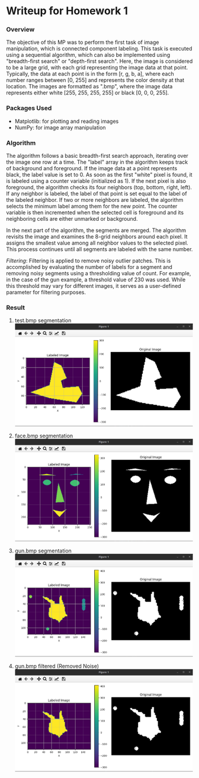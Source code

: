 # Writeup for Homework 1

### Overview
The objective of this MP was to perform the first task of image manipulation, which is connected component labeling. This task is executed using a sequential algorithm, which can also be implemented using "breadth-first search" or "depth-first search". Here, the image is considered to be a large grid, with each grid representing the image data at that point. Typically, the data at each point is in the form [r, g, b, a], where each number ranges between [0, 255] and represents the color density at that location. The images are formatted as ".bmp", where the image data represents either white [255, 255, 255, 255] or black [0, 0, 0, 255].

### Packages Used
- Matplotlib: for plotting and reading images
- NumPy: for image array manipulation

### Algorithm
The algorithm follows a basic breadth-first search approach, iterating over the image one row at a time. The "label" array in the algorithm keeps track of background and foreground. If the image data at a point represents black, the label value is set to 0. As soon as the first "white" pixel is found, it is labeled using a counter variable (initialized as 1). If the next pixel is also foreground, the algorithm checks its four neighbors (top, bottom, right, left). If any neighbor is labeled, the label of that point is set equal to the label of the labeled neighbor. If two or more neighbors are labeled, the algorithm selects the minimum label among them for the new point. The counter variable is then incremented when the selected cell is foreground and its neighboring cells are either unmarked or background.

In the next part of the algorithm, the segments are merged. The algorithm revisits the image and examines the 8-grid neighbors around each pixel. It assigns the smallest value among all neighbor values to the selected pixel. This process continues until all segments are labeled with the same number.

*Filtering*: Filtering is applied to remove noisy outlier patches. This is accomplished by evaluating the number of labels for a segment and removing noisy segments using a thresholding value of count. For example, in the case of the gun example, a threshold value of 230 was used. While this threshold may vary for different images, it serves as a user-defined parameter for filtering purposes.


### Result

1. test.bmp segmentation 
![test.bmp](asset/test_segmented.png)

2. face.bmp segmentation
![face.bmp](asset/face_segmented.png)

3. gun.bmp segmentation
![gun.bmp](asset/gun_segmented.png)

4. gun.bmp filtered (Removed Noise)
![gun.bmp](asset/gun_filtered.png)